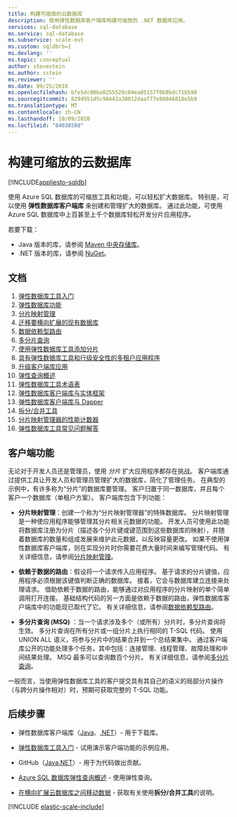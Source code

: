 ```yaml
---
title: 构建可缩放的云数据库
description: 使用弹性数据库客户端库构建可缩放的 .NET 数据库应用。
services: sql-database
ms.service: sql-database
ms.subservice: scale-out
ms.custom: sqldbrb=1
ms.devlang: ''
ms.topic: conceptual
author: stevestein
ms.author: sstein
ms.reviewer: ''
ms.date: 09/25/2018
ms.openlocfilehash: bfe5dc00ba0255520c04ea85157f0b8bdc71b590
ms.sourcegitcommit: 829d951d5c90442a38012daaf77e86046018e5b9
ms.translationtype: MT
ms.contentlocale: zh-CN
ms.lasthandoff: 10/09/2020
ms.locfileid: "84038508"
---
```

# <a name="building-scalable-cloud-databases"></a>构建可缩放的云数据库
[!INCLUDE[appliesto-sqldb](../includes/appliesto-sqldb.md)]

使用 Azure SQL 数据库的可缩放工具和功能，可以轻松扩大数据库。 特别是，可以使用 **弹性数据库客户端库** 来创建和管理扩大的数据库。 通过此功能，可使用 Azure SQL 数据库中上百甚至上千个数据库轻松开发分片应用程序。

若要下载：

* Java 版本的库，请参阅 [Maven 中央存储库](https://search.maven.org/#search%7Cga%7C1%7Celastic-db-tools)。
* .NET 版本的库，请参阅 [NuGet](https://www.nuget.org/packages/Microsoft.Azure.SqlDatabase.ElasticScale.Client/)。

## <a name="documentation"></a>文档

1. [弹性数据库工具入门](elastic-scale-get-started.md)
2. [弹性数据库功能](elastic-scale-introduction.md)
3. [分片映射管理](elastic-scale-shard-map-management.md)
4. [迁移要横向扩展的现有数据库](elastic-convert-to-use-elastic-tools.md)
5. [数据依赖型路由](elastic-scale-data-dependent-routing.md)
6. [多分片查询](elastic-scale-multishard-querying.md)
7. [使用弹性数据库工具添加分片](elastic-scale-add-a-shard.md)
8. [具有弹性数据库工具和行级安全性的多租户应用程序](saas-tenancy-elastic-tools-multi-tenant-row-level-security.md)
9. [升级客户端库应用](elastic-scale-upgrade-client-library.md) 
10. [弹性查询概述](elastic-query-overview.md)
11. [弹性数据库工具术语表](elastic-scale-glossary.md)
12. [弹性数据库客户端库与实体框架](elastic-scale-use-entity-framework-applications-visual-studio.md)
13. [弹性数据库客户端库与 Dapper](elastic-scale-working-with-dapper.md)
14. [拆分/合并工具](elastic-scale-overview-split-and-merge.md)
15. [分片映射管理器的性能计数器](elastic-database-client-library.md) 
16. [弹性数据库工具常见问题解答](elastic-scale-faq.md)

## <a name="client-capabilities"></a>客户端功能

无论对于开发人员还是管理员，使用 *分片* 扩大应用程序都存在挑战。 客户端库通过提供工具让开发人员和管理员管理扩大的数据库，简化了管理任务。 在典型的示例中，有许多称为“分片”的数据库要管理。 客户归置于同一数据库，并且每个客户一个数据库（单租户方案）。 客户端库包含下列功能：

- **分片映射管理**：创建一个称为“分片映射管理器”的特殊数据库。 分片映射管理是一种使应用程序能够管理其分片相关元数据的功能。 开发人员可使用此功能将数据库注册为分片（描述各个分片键或键范围到这些数据库的映射），并随着数据库的数量和组成发展来维护此元数据，以反映容量更改。 如果不使用弹性数据库客户端库，则在实现分片时你需要花费大量时间来编写管理代码。 有关详细信息，请参阅[分片映射管理](elastic-scale-shard-map-management.md)。

- **依赖于数据的路由**：假设将一个请求传入应用程序。 基于请求的分片键值，应用程序必须根据该键值判断正确的数据库。 接着，它会与数据库建立连接来处理请求。 借助依赖于数据的路由，能够通过对应用程序的分片映射的单个简单调用打开连接。 基础结构代码的另一方面是依赖于数据的路由，弹性数据库客户端库中的功能现已取代了它。 有关详细信息，请参阅[数据依赖型路由](elastic-scale-data-dependent-routing.md)。
- **多分片查询 (MSQ)** ：当一个请求涉及多个（或所有）分片时，多分片查询将生效。 多分片查询在所有分片或一组分片上执行相同的 T-SQL 代码。 使用 UNION ALL 语义，将参与分片中的结果合并到一个总结果集中。 通过客户端库公开的功能处理多个任务，其中包括：连接管理、线程管理、故障处理和中间结果处理。 MSQ 最多可以查询数百个分片。 有关详细信息，请参阅[多分片查询](elastic-scale-multishard-querying.md)。

一般而言，当使用弹性数据库工具的客户提交具有其自己的语义的局部分片操作（与跨分片操作相对）时，预期可获取完整的 T-SQL 功能。



## <a name="next-steps"></a>后续步骤

- 弹性数据库客户端库（[Java](https://search.maven.org/#search%7Cga%7C1%7Ca%3A%22azure-elasticdb-tools%22)、[.NET](https://www.nuget.org/packages/Microsoft.Azure.SqlDatabase.ElasticScale.Client/)）- 用于下载库。

- [弹性数据库工具入门](elastic-scale-get-started.md) - 试用演示客户端功能的示例应用。

- GitHub（[Java](https://github.com/Microsoft/elastic-db-tools-for-java/blob/master/README.md)[.NET](https://github.com/Azure/elastic-db-tools)）- 用于为代码做出贡献。
- [Azure SQL 数据库弹性查询概述](elastic-query-overview.md) - 使用弹性查询。

- [在横向扩展云数据库之间移动数据](elastic-scale-overview-split-and-merge.md) - 获取有关使用**拆分/合并工具**的说明。



<!-- Additional resources H2 -->

[!INCLUDE [elastic-scale-include](../../../includes/elastic-scale-include.md)]


<!--Anchors-->
<!--Image references-->

[1]: ./media/sql-database-elastic-database-client-library/glossary.png

